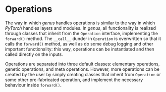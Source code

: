 # Operations

The way in which *genus* handles operations is similar to the way in which *PyTorch* handles layers and modules. In *genus*, all functionality is realized through classes that inherit from the `Operation` interface, implementing the `forward()` method. The `__call__` dunder in `Operation` is overwritten so that it calls the `forward()` method, as well as do some debug logging and other important functionality: this way, operations can be instantiated and then called directly on the inputs.

Operations are separated into three default classes: elementary operations, genetic operations, and meta operations. However, more operations can be created by the user by simply creating classes that inherit from `Operation` or some other pre-fabricated operation, and implement the necessary behaviour inside `forward()`.
